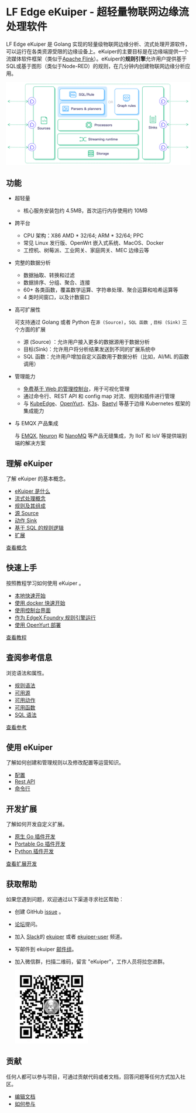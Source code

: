 # LF Edge eKuiper - 超轻量物联网边缘流处理软件

LF Edge eKuiper 是 Golang 实现的轻量级物联网边缘分析、流式处理开源软件，可以运行在各类资源受限的边缘设备上。eKuiper的主要目标是在边缘端提供一个流媒体软件框架（类似于[Apache Flink](https://flink.apache.org)）。eKuiper的**规则引擎**允许用户提供基于SQL或基于图形（类似于Node-RED）的规则，在几分钟内创建物联网边缘分析应用。

![arch](./resources/arch.png)

## 功能

- 超轻量

  - 核心服务安装包约 4.5MB，首次运行内存使用约 10MB

- 跨平台

  - CPU 架构：X86 AMD * 32/64; ARM * 32/64; PPC
  - 常见 Linux 发行版、OpenWrt 嵌入式系统、MacOS、Docker
  - 工控机、树莓派、工业网关、家庭网关、MEC 边缘云等

- 完整的数据分析

  - 数据抽取、转换和过滤
  - 数据排序、分组、聚合、连接
  - 60+ 各类函数，覆盖数学运算、字符串处理、聚合运算和哈希运算等
  - 4 类时间窗口，以及计数窗口

- 高可扩展性

  可支持通过 Golang 或者 Python 在``源 (Source)``，``SQL 函数 ``, ``目标 (Sink)`` 三个方面的扩展

  - 源 (Source) ：允许用户接入更多的数据源用于数据分析
  - 目标(Sink)：允许用户将分析结果发送到不同的扩展系统中
  - SQL 函数：允许用户增加自定义函数用于数据分析（比如，AI/ML 的函数调用）

- 管理能力
  - [免费基于 Web 的管理控制台](https://hub.docker.com/r/emqx/ekuiper-manager)，用于可视化管理
  - 通过命令行、REST API 和 config map 对流、规则和插件进行管理
  - 与 [KubeEdge](https://github.com/kubeedge/kubeedge)、[OpenYurt](https://openyurt.io/)、[K3s](https://github.com/rancher/k3s)、[Baetyl](https://github.com/baetyl/baetyl) 等基于边缘 Kubernetes 框架的集成能力

- 与 EMQX 产品集成

  与 [EMQX](https://www.emqx.io/), [Neuron](https://neugates.io/) 和 [NanoMQ](https://nanomq.io/) 等产品无缝集成，为 IIoT 和 IoV 等提供端到端的解决方案

## 理解 eKuiper

了解 eKuiper 的基本概念。

- [eKuiper 是什么](./concepts/ekuiper.md)
- [流式处理概念](./concepts/streaming/overview.md)
- [规则及其组成](./concepts/rules.md)
- [源 Source](./concepts/sources/overview.md)
- [动作 Sink](./concepts/sinks.md)
- [基于 SQL 的规则逻辑](./concepts/sql.md)
- [扩展](./concepts/extensions.md)

[查看概念](./concepts/ekuiper.md)

## 快速上手

按照教程学习如何使用 eKuiper 。

- [本地快速开始](./getting_started/getting_started.md)
- [使用 docker 快速开始](./getting_started/quick_start_docker.md)
- [使用控制台界面](./operation/manager-ui/overview.md)
- [作为 EdgeX Foundry 规则引擎运行](./edgex/edgex_rule_engine_tutorial.md)
- [使用 OpenYurt 部署](./integrations/deploy/openyurt_tutorial.md)

[查看教程](./guide/ai/tensorflow_lite_tutorial.md)

## 查阅参考信息

浏览语法和属性。

- [规则语法](./guide/rules/overview.md)
- [可用源](./guide/sources/overview.md)
- [可用动作](./guide/sinks/overview.md)
- [可用函数](./sqls/built-in_functions.md)
- [SQL 语法](./sqls/overview.md)

[查看参考](./sqls/overview.md)

## 使用 eKuiper

了解如何创建和管理规则以及修改配置等运营知识。

- [配置](./configuration/configuration.md)
- [Rest API](./api/restapi/overview.md)
- [命令行](./api/cli/overview.md)

## 开发扩展

了解如何开发自定义扩展。

- [原生 Go 插件开发](./extension/native/develop/overview.md)
- [Portable Go 插件开发](./extension/portable/go_sdk.md)
- [Python 插件开发](./extension/portable/python_sdk.md)

[查看扩展开发](./extension/overview.md)

## 获取帮助

如果您遇到问题，欢迎通过以下渠道寻求社区帮助：

- 创建 GitHub [issue](https://github.com/lf-edge/ekuiper/issues) 。
- [论坛](https://askemq.com/c/ekuiper)提问。
- 加入 [Slack](https://slack.lfedge.org/)的 [ekuiper](https://lfedge.slack.com/archives/C024F4P7KCK) 或者 [ekuiper-user](https://lfedge.slack.com/archives/C024F4SMEMR) 频道。
- 写邮件到 ekuiper [邮件组](mailto:ekuiper+help@lists.lfedge.org)。
- 加入微信群，扫描二维码，留言 "eKuiper"，工作人员将拉您进群。
  
  <img src="./wechat.png" alt="drawing" width="200"/>

## 贡献

任何人都可以参与项目，可通过贡献代码或者文档，回答问题等任何方式加入社区。

- [编辑文档](https://github.com/lf-edge/ekuiper/tree/master/docs)
- [如何参与](./CONTRIBUTING.md)